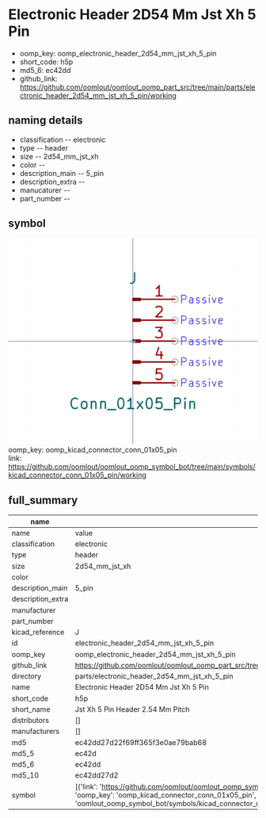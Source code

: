 # Electronic Header 2D54 Mm Jst Xh 5 Pin

  
* oomp_key: oomp_electronic_header_2d54_mm_jst_xh_5_pin 
* short_code: h5p
* md5_6: ec42dd  
* github_link: https://github.com/oomlout/oomlout_oomp_part_src/tree/main/parts/electronic_header_2d54_mm_jst_xh_5_pin/working  
## naming details
* classification -- electronic
* type -- header
* size -- 2d54_mm_jst_xh
* color -- 
* description_main -- 5_pin
* description_extra -- 
* manucaturer -- 
* part_number -- 



## symbol

![](symbol/0/working/working_600.png)  
oomp_key: oomp_kicad_connector_conn_01x05_pin  
link: https://github.com/oomlout/oomlout_oomp_symbol_bot/tree/main/symbols/kicad_connector_conn_01x05_pin/working  


## full_summary
| name | value | 
| --- | --- | 
| name | value | 
| classification | electronic | 
| type | header | 
| size | 2d54_mm_jst_xh | 
| color |  | 
| description_main | 5_pin | 
| description_extra |  | 
| manufacturer |  | 
| part_number |  | 
| kicad_reference | J | 
| id | electronic_header_2d54_mm_jst_xh_5_pin | 
| oomp_key | oomp_electronic_header_2d54_mm_jst_xh_5_pin | 
| github_link | https://github.com/oomlout/oomlout_oomp_part_src/tree/main/parts/electronic_header_2d54_mm_jst_xh_5_pin/working | 
| directory | parts/electronic_header_2d54_mm_jst_xh_5_pin | 
| name | Electronic Header 2D54 Mm Jst Xh 5 Pin | 
| short_code | h5p | 
| short_name | Jst Xh 5 Pin Header 2.54 Mm Pitch | 
| distributors | [] | 
| manufacturers | [] | 
| md5 | ec42dd27d22f69ff365f3e0ae79bab68 | 
| md5_5 | ec42d | 
| md5_6 | ec42dd | 
| md5_10 | ec42dd27d2 | 
| symbol | [{'link': 'https://github.com/oomlout/oomlout_oomp_symbol_bot/tree/main/symbols/kicad_connector_conn_01x05_pin', 'oomp_key': 'oomp_kicad_connector_conn_01x05_pin', 'directory': 'oomlout_oomp_symbol_bot/symbols/kicad_connector_conn_01x05_pin//working/working.kicad_sym'}] | 
